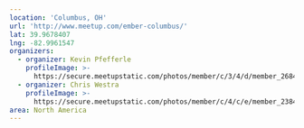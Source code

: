 ```yaml
---
location: 'Columbus, OH'
url: 'http://www.meetup.com/ember-columbus/'
lat: 39.9678407
lng: -82.9961547
organizers:
  - organizer: Kevin Pfefferle
    profileImage: >-
      https://secure.meetupstatic.com/photos/member/c/3/4/d/member_268429997.jpeg
  - organizer: Chris Westra
    profileImage: >-
      https://secure.meetupstatic.com/photos/member/c/4/c/e/member_238430382.jpeg
area: North America
---
```

